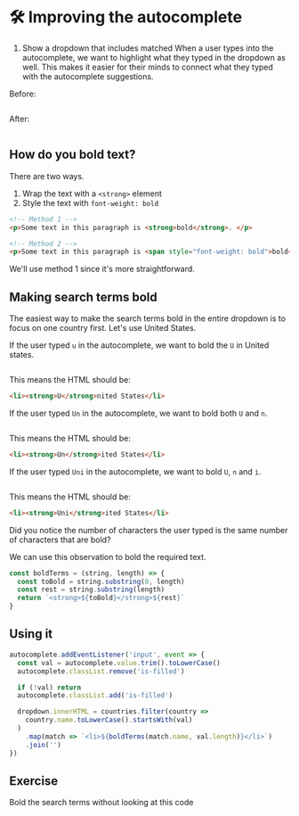# 🛠️ Improving the autocomplete

1. Show a dropdown that includes matched
When a user types into the autocomplete, we want to highlight what they typed in the dropdown as well. This makes it easier for their minds to connect what they typed with the autocomplete suggestions.

Before:

<figure>
  <img src="/images/2018/" alt="">
  <figcaption></figcaption>
</figure>

After:

<figure>
  <img src="/images/2018/" alt="">
  <figcaption></figcaption>
</figure>

## How do you bold text?

There are two ways.

1. Wrap the text with a `<strong>` element
2. Style the text with `font-weight: bold`

```html
<!-- Method 1 -->
<p>Some text in this paragraph is <strong>bold</strong>. </p>

<!-- Method 2 -->
<p>Some text in this paragraph is <span style="font-weight: bold">bold</span>. </p>
```

We'll use method 1 since it's more straightforward.

## Making search terms bold

The easiest way to make the search terms bold in the entire dropdown is to focus on one country first. Let's use United States.

If the user typed `u` in the autocomplete, we want to bold the `U` in United states.

<figure>
  <img src="/images/2018/" alt="">
  <figcaption></figcaption>
</figure>

This means the HTML should be:

```html
<li><strong>U</strong>nited States</li>
```

If the user typed `Un` in the autocomplete, we want to bold both `U` and `n`.

<figure>
  <img src="/images/2018/" alt="">
  <figcaption></figcaption>
</figure>

This means the HTML should be:

```html
<li><strong>Un</strong>ited States</li>
```

If the user typed `Uni` in the autocomplete, we want to bold `U`, `n` and `i`.

<figure>
  <img src="/images/2018/" alt="">
  <figcaption></figcaption>
</figure>

This means the HTML should be:

```html
<li><strong>Uni</strong>ited States</li>
```

Did you notice the number of characters the user typed is the same number of characters that are bold?

We can use this observation to bold the required text.

```js
const boldTerms = (string, length) => {
  const toBold = string.substring(0, length)
  const rest = string.substring(length)
  return `<strong>${toBold}</strong>${rest}`
}
```

## Using it

```js
autocomplete.addEventListener('input', event => {
  const val = autocomplete.value.trim().toLowerCase()
  autocomplete.classList.remove('is-filled')

  if (!val) return
  autocomplete.classList.add('is-filled')

  dropdown.innerHTML = countries.filter(country =>
    country.name.toLowerCase().startsWith(val)
  )
    .map(match => `<li>${boldTerms(match.name, val.length)}</li>`)
    .join('')
})
```

## Exercise

Bold the search terms without looking at this code